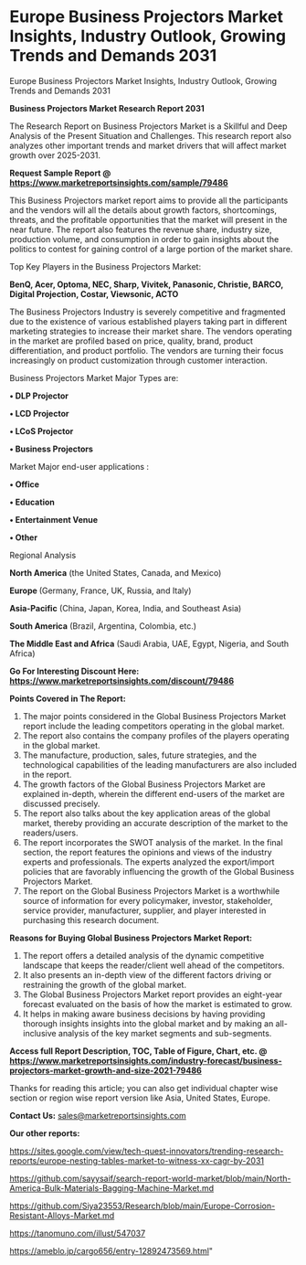 # Europe Business Projectors Market Insights, Industry Outlook, Growing Trends and Demands 2031
Europe Business Projectors Market Insights, Industry Outlook, Growing Trends and Demands 2031

<strong>Business Projectors Market Research Report 2031</strong>

The Research Report on Business Projectors Market is a Skillful and Deep Analysis of the Present Situation and Challenges. This research report also analyzes other important trends and market drivers that will affect market growth over 2025-2031.

<strong>Request Sample Report @ <a href=https://www.marketreportsinsights.com/sample/79486>https://www.marketreportsinsights.com/sample/79486</a></strong>

This Business Projectors market report aims to provide all the participants and the vendors will all the details about growth factors, shortcomings, threats, and the profitable opportunities that the market will present in the near future. The report also features the revenue share, industry size, production volume, and consumption in order to gain insights about the politics to contest for gaining control of a large portion of the market share.

Top Key Players in the Business Projectors Market:

<strong>BenQ, Acer, Optoma, NEC, Sharp, Vivitek, Panasonic, Christie, BARCO, Digital Projection, Costar, Viewsonic, ACTO</strong>

The Business Projectors Industry is severely competitive and fragmented due to the existence of various established players taking part in different marketing strategies to increase their market share. The vendors operating in the market are profiled based on price, quality, brand, product differentiation, and product portfolio. The vendors are turning their focus increasingly on product customization through customer interaction.

Business Projectors Market Major Types are:

<strong>• DLP Projector

• LCD Projector

• LCoS Projector

• Business Projectors</strong>

Market Major end-user applications :

<strong>• Office

• Education

• Entertainment Venue

• Other</strong>

Regional Analysis

</u><strong><b>North America</b></strong> (the United States, Canada, and Mexico)

<strong><b>Europe </b></strong>(Germany, France, UK, Russia, and Italy)

<strong><b>Asia-Pacific</b></strong> (China, Japan, Korea, India, and Southeast Asia)

<strong><b>South America</b></strong> (Brazil, Argentina, Colombia, etc.)

<strong><b>The Middle East and Africa</b></strong> (Saudi Arabia, UAE, Egypt, Nigeria, and South Africa)

<strong>Go For Interesting Discount Here: <a href=https://www.marketreportsinsights.com/discount/79486>https://www.marketreportsinsights.com/discount/79486</a></strong>

<strong>Points Covered in The Report:</strong>
<ol>
  <li>The major points considered in the Global Business Projectors Market report include the leading competitors operating in the global market.</li>
  <li>The report also contains the company profiles of the players operating in the global market.</li>
  <li>The manufacture, production, sales, future strategies, and the technological capabilities of the leading manufacturers are also included in the report.</li>
  <li>The growth factors of the Global Business Projectors Market are explained in-depth, wherein the different end-users of the market are discussed precisely.</li>
  <li>The report also talks about the key application areas of the global market, thereby providing an accurate description of the market to the readers/users.</li>
  <li>The report incorporates the SWOT analysis of the market. In the final section, the report features the opinions and views of the industry experts and professionals. The experts analyzed the export/import policies that are favorably influencing the growth of the Global Business Projectors Market.</li>
  <li>The report on the Global Business Projectors Market is a worthwhile source of information for every policymaker, investor, stakeholder, service provider, manufacturer, supplier, and player interested in purchasing this research document.</li>
</ol>
<strong>Reasons for Buying Global Business Projectors Market Report:</strong>

<ol>
  <li>The report offers a detailed analysis of the dynamic competitive landscape that keeps the reader/client well ahead of the competitors.</li>
  <li>It also presents an in-depth view of the different factors driving or restraining the growth of the global market.</li>
  <li>The Global Business Projectors Market report provides an eight-year forecast evaluated on the basis of how the market is estimated to grow.</li>
  <li>It helps in making aware business decisions by having providing thorough insights insights into the global market and by making an all-inclusive analysis of the key market segments and sub-segments.</li>
</ol>
<strong>Access full Report Description, TOC, Table of Figure, Chart, etc. @ <a href=https://www.marketreportsinsights.com/industry-forecast/business-projectors-market-growth-and-size-2021-79486>https://www.marketreportsinsights.com/industry-forecast/business-projectors-market-growth-and-size-2021-79486</a></strong>


Thanks for reading this article; you can also get individual chapter wise section or region wise report version like Asia, United States, Europe.

<strong>Contact Us:</strong>
sales@marketreportsinsights.com

<strong>Our other reports:</strong>

<a href=https://sites.google.com/view/tech-quest-innovators/trending-research-reports/europe-nesting-tables-market-to-witness-xx-cagr-by-2031>https://sites.google.com/view/tech-quest-innovators/trending-research-reports/europe-nesting-tables-market-to-witness-xx-cagr-by-2031</a>

<a href=https://github.com/sayysaif/search-report-world-market/blob/main/North-America-Bulk-Materials-Bagging-Machine-Market.md>https://github.com/sayysaif/search-report-world-market/blob/main/North-America-Bulk-Materials-Bagging-Machine-Market.md</a>

<a href=https://github.com/Siya23553/Research/blob/main/Europe-Corrosion-Resistant-Alloys-Market.md>https://github.com/Siya23553/Research/blob/main/Europe-Corrosion-Resistant-Alloys-Market.md</a>

<a href=https://tanomuno.com/illust/547037>https://tanomuno.com/illust/547037</a>

<a href=https://ameblo.jp/cargo656/entry-12892473569.html>https://ameblo.jp/cargo656/entry-12892473569.html</a>"
